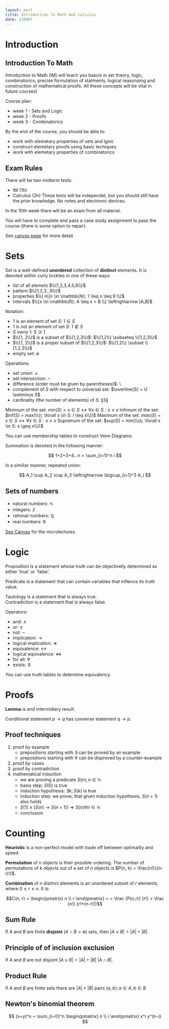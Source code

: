 ```yaml
---
layout: post
title: Introduction To Math And Calculus
date: 210907
---
```

#  Introduction
## Introduction To Math 

Introduction to Math (IM) will teach you bascis in set theory, logic, combinatorics, precise formulation of statments, logical reasonaing and construction of mathematical proofs.
All these concepts will be vital in future courses!

Course plan:
 - week 1 - Sets and Logic
 - week 2 - Proofs
 - week 3 - Combinatorics

By the end of the course, you should be able to:
 - work with elemetary properties of sets and lgoic
 - construct elemetary proofs using basic techiques
 - work with elemetary properties of combinatorics

## Exam Rules
There will be two midterm tests:
 - IM (1h)
 - Calculus (2h)
These tests will be independet, but you should still have the prior knowledge.
No notes and electronic devices.

In the 10th week there will be an exam from all material. 

You will have to complete and pass a case study assignment to pass the course (there is some option to repair).

See [canvas page](https://canvas.utwente.nl/courses/9008/pages/intromath-description-topics-educational-targets-examination-rules?module_item_id=257997) for more detail.

#  Sets
Set is a well-defined **unordered** collection of **distinct** elements.
It is denoted within curly brcktes in one of these ways:
 - list of all elemets $\\{1,2,3,4,5,6\\}$
 - pattern $\\{1,2,3...6\\}$
 - properties $\\{ n\|n \in \mathbb{N}; 1 \leq n \leq 9 \\}$
 - intervals $\\{x \in \mathbb{R}; A \leq x < B \\} \leftrightarrow [A,B)$

Notation:
 - $1$ is an element of set $S$: $1 \in S$
 - $1$ is not an element of set $S$: $1 \notin S$
 - $S$ owns $1$: $S \ni 1$
 - $\\{1, 2\\}$ is a subset of $\\{1,2,3\\}$: $\\{1,2\\} \subseteq \\{1,2,3\\}$
 - $\\{1, 2\\}$ is a proper subset of $\\{1,2,3\\}$: $\\{1,2\\} \subset \\{1,2,3\\}$
 - empty set: $\emptyset$

Operations:
 - set union: $\cup$
 - set intersection: $\cap$
 - difference (order must be given by parentheses)$: $\setminus$
 - complement of $S$ with respect to universal set: $\overline{S} = U \setminus S$
 - cardinality (the number of elements) of $S$: $\|S\|$

Minimum of the set: $min(S) = s \in S \leftrightarrow \forall x \in S:s \leq x$ 
Infimum of the set: $inf(S) = max(\\{i; \forall x \in S: i \leq x\\})$ 
Maximum of the set: $max(S) = s \in S \leftrightarrow \forall x \in S:s \geq x$ 
Supremum of the set: $sup(S) = min(\\{s; \forall x \in S: s \geq x\\})$ 

You can use membership tables to construct Venn Diagrams.

Summation is denoted in the following manner:

$$ 1+2+3+4...n = \sum_{i=1}^n i $$ 

In a similiar manner, repeated union:

$$ A_1 \cup A_2 \cup A_3 \leftrightarrow \bigcup_{i=1}^3 A_i $$

## Sets of numbers
 - natural numbers: $\mathbb{N}$
 - integers: $\mathbb{Z}$
 - rational numbers: $\mathbb{Q}$
 - real numbers: $\mathbb{R}$

[See Canvas](https://canvas.utwente.nl/courses/9008/pages/micro-lectures-week-1) for the microlectures. 

# Logic
Proposition is a statement whose truth can be objectivelly determined as either 'true' or 'false'.

Predicate is a statement that can contain variables that inflence its truth value.

Tautology is a statement that is always true.  
Contradiction is a statement that is always false.

Operators:
 - and: $\land$
 - or: $\lor$
 - not: $\neg$
 - implication: $\rightarrow$
 - logical implication: $\Rightarrow$
 - equivalence: $\leftrightarrow$
 - logical equivalence: $\Leftrightarrow$
 - for all: $\forall$
 - exists: $\exists$
 
You can use truth tables to determine equivalency.

# Proofs 
**Lemma** is and intermidiary result.

Conditional statement $p \rightarrow q$ has converse statement $q \rightarrow p$.

## Proof techniques
 1. proof by example
    - prepositions starting with $\exists$ can be proved by an example  
    - prepositions starting with $\forall$ can be disproved by a counter-example
 2. proof by cases
 3. proof by contradiction
 4. mathematical induction
    - we are proving a predicate $S(n);n\in \mathbb N$
    - basis step: $S(0)$ is true
    - induction hypothesis: $\exists k; S(k)$ is true
    - induction step: we prove, that given induction hypothesis, $S(n+1)$ also holds
    - $S(1) \land (S(n) \rightarrow S(n+1)) \Rightarrow S(n) \forall n \in \mathbb{N}$
    - conclusion


# Counting
**Heuristic** is a non-perfect model with trade off between optimality and speed.

**Permutation** of $n$ objects is their possible ordering. The number of 
permutations of $k$ objects out of a set of $n$ objects is 
$P(n, k) = \frac{n!}{(n-r)!}$.

**Combination** of $n$ distinct elements is an unordered subset of $r$ elements,
where $0 \leq r \leq n$. It is: 

$$C(n, r) = \begin{pmatrix} n \\ r \end{pmatrix} = = \frac {P(n,r)} {r!} = \frac {n!} {r!*(n-r)!}$$

## Sum Rule
If $A$ and $B$ are finite **disjoint** ($A \cap B = \emptyset$) sets, then $|A \cup B| = |A| + |B|$.


## Principle of of inclusion exclusion
If $A$ and $B$ are not disjoint $|A \cup B| = |A| + |B| \ |A \cap B|$.


## Product Rule
If $A$ and $B$ are finite sets there are $|A| * |B|$ pairs $(a, b); a \in A, b \in B$

## Newton's binomial theorem

$$ (x+y)^n = \sum_{i=0}^n \begin{pmatrix} n \\ i \end{pmatrix} x^i y^{n-i} $$
